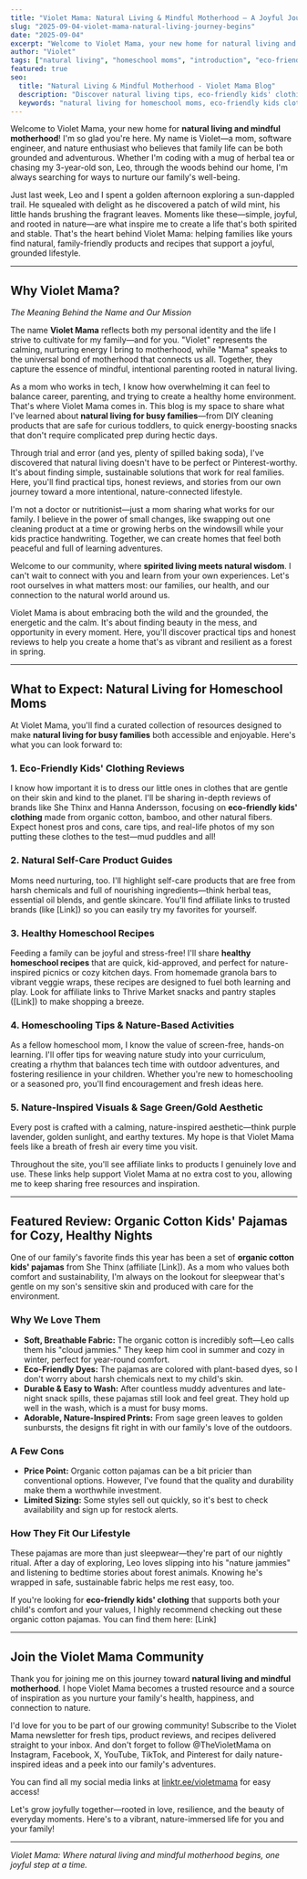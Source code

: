 ```yaml
---
title: "Violet Mama: Natural Living & Mindful Motherhood – A Joyful Journey Begins"
slug: "2025-09-04-violet-mama-natural-living-journey-begins"
date: "2025-09-04"
excerpt: "Welcome to Violet Mama, your new home for natural living and mindful motherhood! Join me as we explore eco-friendly products, healthy recipes, and joyful family living rooted in nature."
author: "Violet"
tags: ["natural living", "homeschool moms", "introduction", "eco-friendly", "healthy recipes"]
featured: true
seo:
  title: "Natural Living & Mindful Motherhood - Violet Mama Blog"
  description: "Discover natural living tips, eco-friendly kids' clothing reviews, healthy homeschool recipes, and nature-based activities for homeschooling families."
  keywords: "natural living for homeschool moms, eco-friendly kids clothing, healthy homeschool recipes, nature-based learning"
---
```


Welcome to Violet Mama, your new home for **natural living and mindful motherhood**! I'm so glad you're here. My name is Violet—a mom, software engineer, and nature enthusiast who believes that family life can be both grounded and adventurous. Whether I'm coding with a mug of herbal tea or chasing my 3-year-old son, Leo, through the woods behind our home, I'm always searching for ways to nurture our family's well-being.

Just last week, Leo and I spent a golden afternoon exploring a sun-dappled trail. He squealed with delight as he discovered a patch of wild mint, his little hands brushing the fragrant leaves. Moments like these—simple, joyful, and rooted in nature—are what inspire me to create a life that's both spirited and stable. That's the heart behind Violet Mama: helping families like yours find natural, family-friendly products and recipes that support a joyful, grounded lifestyle.

---

## Why Violet Mama?  
*The Meaning Behind the Name and Our Mission*

The name **Violet Mama** reflects both my personal identity and the life I strive to cultivate for my family—and for you. "Violet" represents the calming, nurturing energy I bring to motherhood, while "Mama" speaks to the universal bond of motherhood that connects us all. Together, they capture the essence of mindful, intentional parenting rooted in natural living.

As a mom who works in tech, I know how overwhelming it can feel to balance career, parenting, and trying to create a healthy home environment. That's where Violet Mama comes in. This blog is my space to share what I've learned about **natural living for busy families**—from DIY cleaning products that are safe for curious toddlers, to quick energy-boosting snacks that don't require complicated prep during hectic days.

Through trial and error (and yes, plenty of spilled baking soda), I've discovered that natural living doesn't have to be perfect or Pinterest-worthy. It's about finding simple, sustainable solutions that work for real families. Here, you'll find practical tips, honest reviews, and stories from our own journey toward a more intentional, nature-connected lifestyle.

I'm not a doctor or nutritionist—just a mom sharing what works for our family. I believe in the power of small changes, like swapping out one cleaning product at a time or growing herbs on the windowsill while your kids practice handwriting. Together, we can create homes that feel both peaceful and full of learning adventures.

Welcome to our community, where **spirited living meets natural wisdom**. I can't wait to connect with you and learn from your own experiences. Let's root ourselves in what matters most: our families, our health, and our connection to the natural world around us.

Violet Mama is about embracing both the wild and the grounded, the energetic and the calm. It's about finding beauty in the mess, and opportunity in every moment. Here, you'll discover practical tips and honest reviews to help you create a home that's as vibrant and resilient as a forest in spring.

---

## What to Expect: Natural Living for Homeschool Moms

At Violet Mama, you'll find a curated collection of resources designed to make **natural living for busy families** both accessible and enjoyable. Here's what you can look forward to:

### 1. Eco-Friendly Kids' Clothing Reviews  
I know how important it is to dress our little ones in clothes that are gentle on their skin and kind to the planet. I'll be sharing in-depth reviews of brands like She Thinx and Hanna Andersson, focusing on **eco-friendly kids' clothing** made from organic cotton, bamboo, and other natural fibers. Expect honest pros and cons, care tips, and real-life photos of my son putting these clothes to the test—mud puddles and all!

### 2. Natural Self-Care Product Guides  
Moms need nurturing, too. I'll highlight self-care products that are free from harsh chemicals and full of nourishing ingredients—think herbal teas, essential oil blends, and gentle skincare. You'll find affiliate links to trusted brands (like [Link]) so you can easily try my favorites for yourself.

### 3. Healthy Homeschool Recipes  
Feeding a family can be joyful and stress-free! I'll share **healthy homeschool recipes** that are quick, kid-approved, and perfect for nature-inspired picnics or cozy kitchen days. From homemade granola bars to vibrant veggie wraps, these recipes are designed to fuel both learning and play. Look for affiliate links to Thrive Market snacks and pantry staples ([Link]) to make shopping a breeze.

### 4. Homeschooling Tips & Nature-Based Activities  
As a fellow homeschool mom, I know the value of screen-free, hands-on learning. I'll offer tips for weaving nature study into your curriculum, creating a rhythm that balances tech time with outdoor adventures, and fostering resilience in your children. Whether you're new to homeschooling or a seasoned pro, you'll find encouragement and fresh ideas here.

### 5. Nature-Inspired Visuals & Sage Green/Gold Aesthetic  
Every post is crafted with a calming, nature-inspired aesthetic—think purple lavender, golden sunlight, and earthy textures. My hope is that Violet Mama feels like a breath of fresh air every time you visit.

Throughout the site, you'll see affiliate links to products I genuinely love and use. These links help support Violet Mama at no extra cost to you, allowing me to keep sharing free resources and inspiration.

---

## Featured Review: Organic Cotton Kids' Pajamas for Cozy, Healthy Nights

One of our family's favorite finds this year has been a set of **organic cotton kids' pajamas** from She Thinx (affiliate [Link]). As a mom who values both comfort and sustainability, I'm always on the lookout for sleepwear that's gentle on my son's sensitive skin and produced with care for the environment.

### Why We Love Them

- **Soft, Breathable Fabric:** The organic cotton is incredibly soft—Leo calls them his "cloud jammies." They keep him cool in summer and cozy in winter, perfect for year-round comfort.
- **Eco-Friendly Dyes:** The pajamas are colored with plant-based dyes, so I don't worry about harsh chemicals next to my child's skin.
- **Durable & Easy to Wash:** After countless muddy adventures and late-night snack spills, these pajamas still look and feel great. They hold up well in the wash, which is a must for busy moms.
- **Adorable, Nature-Inspired Prints:** From sage green leaves to golden sunbursts, the designs fit right in with our family's love of the outdoors.

### A Few Cons

- **Price Point:** Organic cotton pajamas can be a bit pricier than conventional options. However, I've found that the quality and durability make them a worthwhile investment.
- **Limited Sizing:** Some styles sell out quickly, so it's best to check availability and sign up for restock alerts.

### How They Fit Our Lifestyle

These pajamas are more than just sleepwear—they're part of our nightly ritual. After a day of exploring, Leo loves slipping into his "nature jammies" and listening to bedtime stories about forest animals. Knowing he's wrapped in safe, sustainable fabric helps me rest easy, too.

If you're looking for **eco-friendly kids' clothing** that supports both your child's comfort and your values, I highly recommend checking out these organic cotton pajamas. You can find them here: [Link]

---

## Join the Violet Mama Community

Thank you for joining me on this journey toward **natural living and mindful motherhood**. I hope Violet Mama becomes a trusted resource and a source of inspiration as you nurture your family's health, happiness, and connection to nature.

I'd love for you to be part of our growing community! Subscribe to the Violet Mama newsletter for fresh tips, product reviews, and recipes delivered straight to your inbox. And don't forget to follow @TheVioletMama on Instagram, Facebook, X, YouTube, TikTok, and Pinterest for daily nature-inspired ideas and a peek into our family's adventures.

You can find all my social media links at [linktr.ee/violetmama](https://linktr.ee/violetmama) for easy access!

Let's grow joyfully together—rooted in love, resilience, and the beauty of everyday moments. Here's to a vibrant, nature-immersed life for you and your family!

---

*Violet Mama: Where natural living and mindful motherhood begins, one joyful step at a time.*

